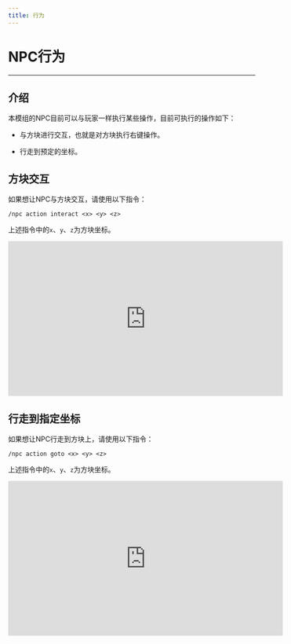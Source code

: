 ```yaml
---
title: 行为
---
```


# NPC行为

---


## 介绍

本模组的NPC目前可以与玩家一样执行某些操作，目前可执行的操作如下：

* 与方块进行交互，也就是对方块执行右键操作。

* 行走到预定的坐标。

## 方块交互

如果想让NPC与方块交互，请使用以下指令：
```
/npc action interact <x> <y> <z>
```
上述指令中的`x`、`y`、`z`为方块坐标。

<iframe width="560" height="315" src="https://www.youtube-nocookie.com/embed/VkoBrUh0ZUM" title="YouTube video player" frameborder="0" allow="accelerometer; autoplay; clipboard-write; encrypted-media; gyroscope; picture-in-picture" allowfullscreen></iframe>

## 行走到指定坐标

如果想让NPC行走到方块上，请使用以下指令：
```
/npc action goto <x> <y> <z>
```
上述指令中的`x`、`y`、`z`为方块坐标。

<iframe width="560" height="315" src="https://www.youtube-nocookie.com/embed/1LI1oDI0KLA" title="YouTube video player" frameborder="0" allow="accelerometer; autoplay; clipboard-write; encrypted-media; gyroscope; picture-in-picture" allowfullscreen></iframe>
